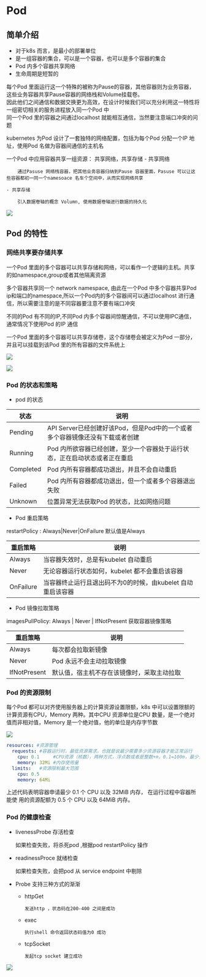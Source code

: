 # Pod

## 简单介绍

- 对于k8s 而言，是最小的部署单位
- 是一组容器的集合，可以是一个容器，也可以是多个容器的集合
- Pod 内多个容器共享网络
- 生命周期是短暂的


每个Pod 里面运行这一个特殊的被称为Pause的容器，其他容器则为业务容器，这些业务容器共享Pause容器的网络栈和Volume挂载卷。<br/>
因此他们之间通信和数据交换更为高效，在设计时候我们可以充分利用这一特性将一组密切相关的服务进程放入同一个Pod 中 <br/>
同一个Pod 里的容器之间通过localhost 就能相互通信，当然要注意端口冲突的问题 <br/>

kubernetes 为Pod 设计了一套独特的网络配置，包括为每个Pod 分配一个IP 地址，使用Pod 名做为容器间通信的主机名<br/>

一个Pod 中应用容器共享一组资源： 共享网络，共享存储
    - 共享网络
    
        通过Pasuse 网络栈容器，把其他业务容器归纳到Pause 容器里面，Pasuse 可以让这些容器都初一同一个namesoace 名车个空间中，从而实现网络共享
    
    - 共享存储

        引入数据卷轴的概念 Volumn, 使用数据卷轴进行数据的持久化

![](https://img2020.cnblogs.com/blog/1526344/202012/1526344-20201229221449777-635369447.png)


## Pod 的特性 

### 网络共享要存储共享

一个Pod 里面的多个容器可以共享存储和网络，可以看作一个逻辑的主机。共享的如namespace,group或者其他隔离资源<br/>

多个容器共享同一个 network namespace, 由此在一个Pod 中多个容器共享Pod ip和端口的namespace,所以一个Pod内的多个容器间可以通过localhost 进行通信，所以需要注意的是不同容器要注意不要有端口冲突
<p>不同的Pod 有不同的IP,不同Pod 内多个容器间惊醒通信，不可以使用IPC通信，通常情况下使用Pod 的IP 通信</p>

一个Pod 里面的多个容器可以共享存储卷，这个存储卷会被定义为Pod 一部分，并且可以挂载到该Pod 里的所有容器的文件系统上

![](https://img2020.cnblogs.com/blog/1526344/202101/1526344-20210118163340529-681670587.png)

![](https://img2020.cnblogs.com/blog/1526344/202101/1526344-20210118165752210-922424351.png)

### Pod 的状态和策略

- pod 的状态

| 状态        | 说明                                             |
|-----------|------------------------------------------------|
| Pending   | API Server已经创建好该Pod，但是Pod中的一个或者多个容器镜像还没有下载或者创建 | 
| Running   | Pod 内所欲容器已经创建，至少一个容器处于运行状态，正在启动状态或者正在重启        |
| Completed | Pod 内所有容器都成功退出，并且不会自动重启                        |
| Failed    | Pod 内所有容器都成功退出，但一个或者多个容器退出失败                   |
| Unknown   | 位置异常无法获取Pod 的状态，比如网络问题                         |


- Pod 重启策略

restartPolicy : Always|Never|OnFailure 默认值是Always

| 重启策略      | 说明                                 |
|-----------|------------------------------------|
| Always    | 当容器失效时，总是有kubelet 自动重启             |
| Never     | 无论容器运行状态如何，kubelet 都不会重启该容器        |
| OnFailure | 当容器终止运行且退出码不为0的时候，由kubelet 自动重启该容器 |

- Pod 镜像拉取策略

imagesPullPolicy: Always | Never | IfNotPresent 获取容器镜像策略


| 重启策略         | 说明                    |
|--------------|-----------------------|
| Always       | 每次都会拉取新镜像             |
| Never        | Pod 永远不会主动拉取镜像        |
| IfNotPresent | 默认值，宿主机不存在该镜像时，采取主动拉取 |


### Pod 的资源限制

每个Pod 都可以对齐使用服务器上的计算资源设置限额，k8s 中可以设置限额的计算资源有CPU，Memory 两种。其中CPU 资源单位是CPU 数量，是一个绝对值而非相对值，Memory 是一个绝对值，他的单位是内存字节数

![](https://img2020.cnblogs.com/blog/1526344/202101/1526344-20210118180254354-1502116740.png)


```yaml
resources: #资源管理
  requests: #容器运行时，最低资源需求，也就是说最少需要多少资源容器才能正常运行  
    cpu: 0.1     #CPU资源（核数），两种方式，浮点数或者是整数+m，0.1=100m，最少值为0.001核（1m）
    memory: 32Mi #内存使用量  
  limits:   #资源限制最大范围  
    cpu: 0.5  
    memory: 64Mi  
```

上述代码表明容器申请最少 0.1 个 CPU 以及 32MiB 内存， 在运行过程中容器所能使 用的资源配额为 0.5 个 CPU 以及 64MiB 内存。


### Pod 的健康检查

- livenessProbe 存活检查

    如果检查失败，将杀死pod ,根据pod restartPolicy 操作
- readinessProce 就绪检查
    
    如果检查失败，会把pod 从 service endpoint 中剔除
- Probe 支持三种方式的渐渐
  
  - httpGet 
    
        发送http ，状态码在200-400 之间是成功
  - exec
        
        执行shell 命令返回状态码值为0 成功
  
  - tcpSocket
        
        发起tcp socket 建立成功


![](https://img2020.cnblogs.com/blog/1526344/202101/1526344-20210120005559474-2042797210.png)








